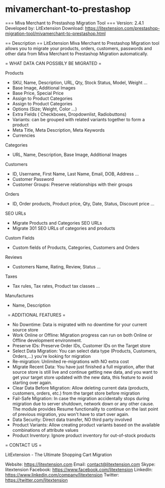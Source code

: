 # mivamerchant-to-prestashop
=== Miva Merchant to Prestashop Migration Tool ===
Version: 2.4.1
Developed by: LitExtension
Download: https://litextension.com/prestashop-migration-tool/mivamerchant-to-prestashop.html 


== Description ==
LitExtension Miva Merchant to Prestashop Migration tool allows you to migrate your products, orders, customers, passwords and other data from Miva Merchant to Prestashop Migration automatically.

= WHAT DATA CAN POSSIBLY BE MIGRATED =

Products
* SKU, Name, Description, URL, Qty, Stock Status, Model, Weight ...
* Base Image, Additional Images
* Base Price, Special Price
* Assign to Product Categories
* Assign to Product Categories
* Options (Size; Weight, Color ...)
* Extra Fields ( Checkboxes, Dropdownlist, Radiobuttons)
* Variants: can be grouped with related variants together to form a product
* Meta Title, Meta Description, Meta Keywords
* Currencies

Categories
* URL, Name, Description, Base Image, Additional Images

Customers
* ID, Username, First Name, Last Name, Email, DOB, Address ...
* Customer Password
* Customer Groups: Preserve relationships with their groups

Orders
* ID, Order products, Product price, Qty, Date, Status, Discount price ...

SEO URLs
* Migrate Products and Categories SEO URLs
* Migrate 301 SEO URLs of categories and products

Custom Fields
* Custom fields of Products, Categories, Customers and Orders

Reviews
* Customers Name, Rating, Review, Status ...

Taxes
* Tax rules, Tax rates, Product tax classes ...

Manufactures
* Name, Description

 
= ADDITIONAL FEATURES =
* No Downtime: Data is migrated with no downtime for your current source store
* Work Online or Offline: Migration progress can run on both Online or Offline development environment.
* Preserve IDs: Preserve Order IDs, Customer IDs on the Target store
* Select Data Migration: You can select data type (Products, Customers, Orders,...) you're looking for migration
* Re-migration: Unlimited re-migrations with NO extra cost
* Migrate Recent Data: You have just finished a full migration, after that source store is still live and continue getting new data, and you want to get your target store updated with the new data, this feature to avoid starting over again.
* Clear Data Before Migration: Allow deleting current data (products, customers, orders, etc.) from the target store before migration
* Fail-Safe Migration: In case the migration accidentally stops during migration due to server shutdown, network down or any other cause. The module provides Resume functionality to continue on the last point of previous migration, you won't have to start over again.
* Data Security: Direct data transfer, NO third party involved
* Product Variants: Allow creating product variants based on the available combinations of attribute values
* Product Inventory: Ignore product inventory for out-of-stock products


= CONTACT US =

LitExtension - The Ultimate Shopping Cart Migration

Website: https://litextension.com
Email: contact@litextension.com
Skype: litextension
Facebook: https://www.facebook.com/litextension
LinkedIn: https://www.linkedin.com/company/litextension
Twitter: https://twitter.com/litextension
